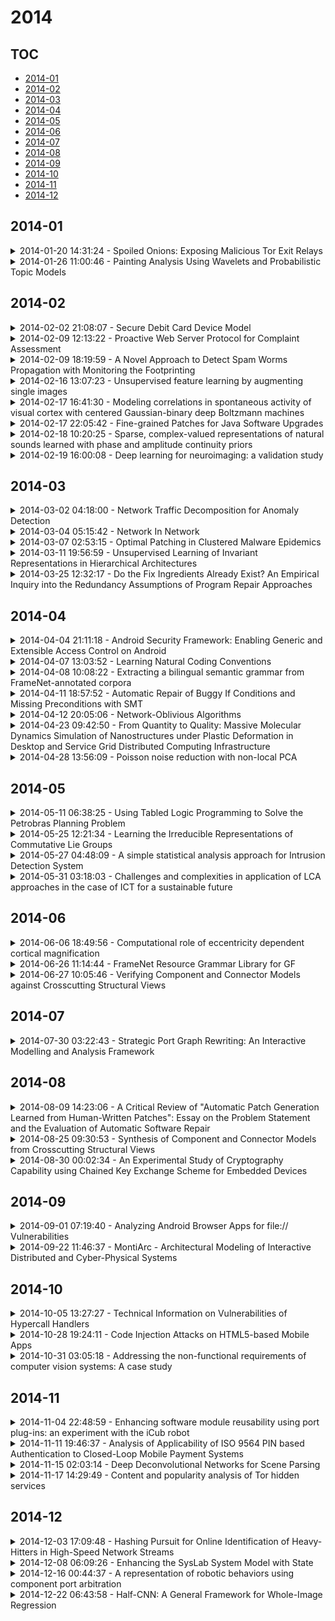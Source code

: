 # 2014

## TOC

- [2014-01](#2014-01)
- [2014-02](#2014-02)
- [2014-03](#2014-03)
- [2014-04](#2014-04)
- [2014-05](#2014-05)
- [2014-06](#2014-06)
- [2014-07](#2014-07)
- [2014-08](#2014-08)
- [2014-09](#2014-09)
- [2014-10](#2014-10)
- [2014-11](#2014-11)
- [2014-12](#2014-12)

## 2014-01

<details>

<summary>2014-01-20 14:31:24 - Spoiled Onions: Exposing Malicious Tor Exit Relays</summary>

- *Philipp Winter, Stefan Lindskog*

- `1401.4917v1` - [abs](http://arxiv.org/abs/1401.4917v1) - [pdf](http://arxiv.org/pdf/1401.4917v1)

> Several hundred Tor exit relays together push more than 1 GiB/s of network traffic. However, it is easy for exit relays to snoop and tamper with anonymised network traffic and as all relays are run by independent volunteers, not all of them are innocuous.   In this paper, we seek to expose malicious exit relays and document their actions. First, we monitored the Tor network after developing a fast and modular exit relay scanner. We implemented several scanning modules for detecting common attacks and used them to probe all exit relays over a period of four months. We discovered numerous malicious exit relays engaging in different attacks. To reduce the attack surface users are exposed to, we further discuss the design and implementation of a browser extension patch which fetches and compares suspicious X.509 certificates over independent Tor circuits.   Our work makes it possible to continuously monitor Tor exit relays. We are able to detect and thwart many man-in-the-middle attacks which makes the network safer for its users. All our code is available under a free license.

</details>

<details>

<summary>2014-01-26 11:00:46 - Painting Analysis Using Wavelets and Probabilistic Topic Models</summary>

- *Tong Wu, Gungor Polatkan, David Steel, William Brown, Ingrid Daubechies, Robert Calderbank*

- `1401.6638v1` - [abs](http://arxiv.org/abs/1401.6638v1) - [pdf](http://arxiv.org/pdf/1401.6638v1)

> In this paper, computer-based techniques for stylistic analysis of paintings are applied to the five panels of the 14th century Peruzzi Altarpiece by Giotto di Bondone. Features are extracted by combining a dual-tree complex wavelet transform with a hidden Markov tree (HMT) model. Hierarchical clustering is used to identify stylistic keywords in image patches, and keyword frequencies are calculated for sub-images that each contains many patches. A generative hierarchical Bayesian model learns stylistic patterns of keywords; these patterns are then used to characterize the styles of the sub-images; this in turn, permits to discriminate between paintings. Results suggest that such unsupervised probabilistic topic models can be useful to distill characteristic elements of style.

</details>


## 2014-02

<details>

<summary>2014-02-02 21:08:07 - Secure Debit Card Device Model</summary>

- *Ms. Rumaisah Munir*

- `1402.0247v1` - [abs](http://arxiv.org/abs/1402.0247v1) - [pdf](http://arxiv.org/pdf/1402.0247v1)

> The project envisages the implementation of an e-payment system utilizing FIPS-201 Smart Card. The system combines hardware and software modules. The hardware module takes data insertions (e.g. currency notes), processes the data and then creates connection with the smart card using serial/USB ports to perform further mathematical manipulations. The hardware interacts with servers at the back for authentication and identification of users and for data storage pertaining to a particular user. The software module manages database, handles identities, provide authentication and secure communication between the various system components. It will also provide a component to the end users. This component can be in the form of software for computer or executable binaries for PoS devices. The idea is to receive data in the embedded system from data reader and smart card. After manipulations, the updated data is imprinted on smart card memory and also updated in the back end servers maintaining database. The information to be sent to a server is sent through a PoS device which has multiple transfer mediums involving wired and un-wired mediums. The user device also acts as an updater; therefore, whenever the smart card is inserted by user, it is automatically updated by synchronizing with back-end database. The project required expertise in embedded systems, networks, java and C++ (Optional).

</details>

<details>

<summary>2014-02-09 12:13:22 - Proactive Web Server Protocol for Complaint Assessment</summary>

- *G. Vijay Kumar, Ravikumar S. Raykundaliya, Dr. P. Naga Prasad*

- `1402.1943v1` - [abs](http://arxiv.org/abs/1402.1943v1) - [pdf](http://arxiv.org/pdf/1402.1943v1)

> Vulnerability Discovery with attack Injection security threats are increasing for the server software, when software is developed, the software tested for the functionality. Due to unawareness of software vulnerabilities most of the software before pre-Release the software should be thoroughly tested for not only functionality reliability, but should be tested for the security flows (or) vulnerabilities. The approaches such as fuzzers, Fault injection, vulnerabilities scanners, static vulnerabilities analyzers, Run time prevention mechanisms and software Rejuvenation are identifying the un-patched software which is open for security threats address to solve the problem "security testing". These techniques are useful for generating attacks but cannot be extendable for the new land of attacks. The system called proactive vulnerability attack injection tool is suitable for adding new attacks injection vectors, methods to define new protocol states (or) Specification using the interface of tool includes Network server protocol specification using GUI, Attacks generator, Attack injector, monitoring module at the victim injector, monitoring module at the victim machine and the attacks injection report generation. This tool can address most of the vulnerabilities (or) security flows.

</details>

<details>

<summary>2014-02-09 18:19:59 - A Novel Approach to Detect Spam Worms Propagation with Monitoring the Footprinting</summary>

- *Rajesh R Chauhan, G S Praveen Kumar*

- `1402.1974v1` - [abs](http://arxiv.org/abs/1402.1974v1) - [pdf](http://arxiv.org/pdf/1402.1974v1)

> One of the key security threats on the Internet are the compromised machines that can be used to launch various security attacks such as spamming and spreading malware, accessing useful information and DDoS. Attackers for spamming activity are volunteer by large number of compromised machines. Our main focus is on detection of the compromised machines in a network that may be or are involved in the spamming activities; these machines are commonly known as spam zombies. Activities such as port scan, DB scan and so on are treated as malicious activity within the network. So to overcome that we develop one of the most effective spam zombie detection system within the network based on the behavior of other systems as if performing the above activities are treated as zombies machines. If any system within the network try's to gather some information about any other system then this is treated as a malicious activity and should be not allowed to do so. SYN packets are used in order to initiate communication within the network so as to establish connection. If any system try's to flood the network with these packets we can make an assumption that the system is trying to gather the information about other system. This is what called footprinting. So we will try to detect any system involved in footprinting and report to the administrator.

</details>

<details>

<summary>2014-02-16 13:07:23 - Unsupervised feature learning by augmenting single images</summary>

- *Alexey Dosovitskiy, Jost Tobias Springenberg, Thomas Brox*

- `1312.5242v3` - [abs](http://arxiv.org/abs/1312.5242v3) - [pdf](http://arxiv.org/pdf/1312.5242v3)

> When deep learning is applied to visual object recognition, data augmentation is often used to generate additional training data without extra labeling cost. It helps to reduce overfitting and increase the performance of the algorithm. In this paper we investigate if it is possible to use data augmentation as the main component of an unsupervised feature learning architecture. To that end we sample a set of random image patches and declare each of them to be a separate single-image surrogate class. We then extend these trivial one-element classes by applying a variety of transformations to the initial 'seed' patches. Finally we train a convolutional neural network to discriminate between these surrogate classes. The feature representation learned by the network can then be used in various vision tasks. We find that this simple feature learning algorithm is surprisingly successful, achieving competitive classification results on several popular vision datasets (STL-10, CIFAR-10, Caltech-101).

</details>

<details>

<summary>2014-02-17 16:41:30 - Modeling correlations in spontaneous activity of visual cortex with centered Gaussian-binary deep Boltzmann machines</summary>

- *Nan Wang, Dirk Jancke, Laurenz Wiskott*

- `1312.6108v3` - [abs](http://arxiv.org/abs/1312.6108v3) - [pdf](http://arxiv.org/pdf/1312.6108v3)

> Spontaneous cortical activity -- the ongoing cortical activities in absence of intentional sensory input -- is considered to play a vital role in many aspects of both normal brain functions and mental dysfunctions. We present a centered Gaussian-binary Deep Boltzmann Machine (GDBM) for modeling the activity in early cortical visual areas and relate the random sampling in GDBMs to the spontaneous cortical activity. After training the proposed model on natural image patches, we show that the samples collected from the model's probability distribution encompass similar activity patterns as found in the spontaneous activity. Specifically, filters having the same orientation preference tend to be active together during random sampling. Our work demonstrates the centered GDBM is a meaningful model approach for basic receptive field properties and the emergence of spontaneous activity patterns in early cortical visual areas. Besides, we show empirically that centered GDBMs do not suffer from the difficulties during training as GDBMs do and can be properly trained without the layer-wise pretraining.

</details>

<details>

<summary>2014-02-17 22:05:42 - Fine-grained Patches for Java Software Upgrades</summary>

- *Eduardo R. B. Marques*

- `1402.4164v1` - [abs](http://arxiv.org/abs/1402.4164v1) - [pdf](http://arxiv.org/pdf/1402.4164v1)

> We present a novel methodology for deriving fine-grained patches of Java software. We consider an abstract-syntax tree (AST) representation of Java classes compiled to the Java Virtual Machine (JVM) format, and a difference analysis over the AST representation to derive patches. The AST representation defines an appropriate abstraction level for analyzing differences, yielding compact patches that correlate modularly to actual source code changes. The approach contrasts to other common, coarse-grained approaches, like plain binary differences, which may easily lead to disproportionately large patches. We present the main traits of the methodology, a prototype tool called aspa that implements it, and a case-study analysis on the use of aspa to derive patches for the Java 2 SE API. The case-study results illustrate that aspa patches have a significantly smaller size than patches derived by binary differencing tools.

</details>

<details>

<summary>2014-02-18 10:20:25 - Sparse, complex-valued representations of natural sounds learned with phase and amplitude continuity priors</summary>

- *Wiktor Mlynarski*

- `1312.4695v3` - [abs](http://arxiv.org/abs/1312.4695v3) - [pdf](http://arxiv.org/pdf/1312.4695v3)

> Complex-valued sparse coding is a data representation which employs a dictionary of two-dimensional subspaces, while imposing a sparse, factorial prior on complex amplitudes. When trained on a dataset of natural image patches, it learns phase invariant features which closely resemble receptive fields of complex cells in the visual cortex. Features trained on natural sounds however, rarely reveal phase invariance and capture other aspects of the data. This observation is a starting point of the present work. As its first contribution, it provides an analysis of natural sound statistics by means of learning sparse, complex representations of short speech intervals. Secondly, it proposes priors over the basis function set, which bias them towards phase-invariant solutions. In this way, a dictionary of complex basis functions can be learned from the data statistics, while preserving the phase invariance property. Finally, representations trained on speech sounds with and without priors are compared. Prior-based basis functions reveal performance comparable to unconstrained sparse coding, while explicitely representing phase as a temporal shift. Such representations can find applications in many perceptual and machine learning tasks.

</details>

<details>

<summary>2014-02-19 16:00:08 - Deep learning for neuroimaging: a validation study</summary>

- *Sergey M. Plis, Devon R. Hjelm, Ruslan Salakhutdinov, Vince D. Calhoun*

- `1312.5847v3` - [abs](http://arxiv.org/abs/1312.5847v3) - [pdf](http://arxiv.org/pdf/1312.5847v3)

> Deep learning methods have recently made notable advances in the tasks of classification and representation learning. These tasks are important for brain imaging and neuroscience discovery, making the methods attractive for porting to a neuroimager's toolbox. Success of these methods is, in part, explained by the flexibility of deep learning models. However, this flexibility makes the process of porting to new areas a difficult parameter optimization problem. In this work we demonstrate our results (and feasible parameter ranges) in application of deep learning methods to structural and functional brain imaging data. We also describe a novel constraint-based approach to visualizing high dimensional data. We use it to analyze the effect of parameter choices on data transformations. Our results show that deep learning methods are able to learn physiologically important representations and detect latent relations in neuroimaging data.

</details>


## 2014-03

<details>

<summary>2014-03-02 04:18:00 - Network Traffic Decomposition for Anomaly Detection</summary>

- *Tahereh Babaie, Sanjay Chawla, Sebastien Ardon*

- `1403.0157v1` - [abs](http://arxiv.org/abs/1403.0157v1) - [pdf](http://arxiv.org/pdf/1403.0157v1)

> In this paper we focus on the detection of network anomalies like Denial of Service (DoS) attacks and port scans in a unified manner. While there has been an extensive amount of research in network anomaly detection, current state of the art methods are only able to detect one class of anomalies at the cost of others. The key tool we will use is based on the spectral decomposition of a trajectory/hankel matrix which is able to detect deviations from both between and within correlation present in the observed network traffic data. Detailed experiments on synthetic and real network traces shows a significant improvement in detection capability over competing approaches. In the process we also address the issue of robustness of anomaly detection systems in a principled fashion.

</details>

<details>

<summary>2014-03-04 05:15:42 - Network In Network</summary>

- *Min Lin, Qiang Chen, Shuicheng Yan*

- `1312.4400v3` - [abs](http://arxiv.org/abs/1312.4400v3) - [pdf](http://arxiv.org/pdf/1312.4400v3)

> We propose a novel deep network structure called "Network In Network" (NIN) to enhance model discriminability for local patches within the receptive field. The conventional convolutional layer uses linear filters followed by a nonlinear activation function to scan the input. Instead, we build micro neural networks with more complex structures to abstract the data within the receptive field. We instantiate the micro neural network with a multilayer perceptron, which is a potent function approximator. The feature maps are obtained by sliding the micro networks over the input in a similar manner as CNN; they are then fed into the next layer. Deep NIN can be implemented by stacking mutiple of the above described structure. With enhanced local modeling via the micro network, we are able to utilize global average pooling over feature maps in the classification layer, which is easier to interpret and less prone to overfitting than traditional fully connected layers. We demonstrated the state-of-the-art classification performances with NIN on CIFAR-10 and CIFAR-100, and reasonable performances on SVHN and MNIST datasets.

</details>

<details>

<summary>2014-03-07 02:53:15 - Optimal Patching in Clustered Malware Epidemics</summary>

- *Soheil Eshghi, MHR. Khouzani, Saswati Sarkar, Santosh S. Venkatesh*

- `1403.1639v1` - [abs](http://arxiv.org/abs/1403.1639v1) - [pdf](http://arxiv.org/pdf/1403.1639v1)

> Studies on the propagation of malware in mobile networks have revealed that the spread of malware can be highly inhomogeneous. Platform diversity, contact list utilization by the malware, clustering in the network structure, etc. can also lead to differing spreading rates. In this paper, a general formal framework is proposed for leveraging such heterogeneity to derive optimal patching policies that attain the minimum aggregate cost due to the spread of malware and the surcharge of patching. Using Pontryagin's Maximum Principle for a stratified epidemic model, it is analytically proven that in the mean-field deterministic regime, optimal patch disseminations are simple single-threshold policies. Through numerical simulations, the behavior of optimal patching policies is investigated in sample topologies and their advantages are demonstrated.

</details>

<details>

<summary>2014-03-11 19:56:59 - Unsupervised Learning of Invariant Representations in Hierarchical Architectures</summary>

- *Fabio Anselmi, Joel Z. Leibo, Lorenzo Rosasco, Jim Mutch, Andrea Tacchetti, Tomaso Poggio*

- `1311.4158v5` - [abs](http://arxiv.org/abs/1311.4158v5) - [pdf](http://arxiv.org/pdf/1311.4158v5)

> The present phase of Machine Learning is characterized by supervised learning algorithms relying on large sets of labeled examples ($n \to \infty$). The next phase is likely to focus on algorithms capable of learning from very few labeled examples ($n \to 1$), like humans seem able to do. We propose an approach to this problem and describe the underlying theory, based on the unsupervised, automatic learning of a ``good'' representation for supervised learning, characterized by small sample complexity ($n$). We consider the case of visual object recognition though the theory applies to other domains. The starting point is the conjecture, proved in specific cases, that image representations which are invariant to translations, scaling and other transformations can considerably reduce the sample complexity of learning. We prove that an invariant and unique (discriminative) signature can be computed for each image patch, $I$, in terms of empirical distributions of the dot-products between $I$ and a set of templates stored during unsupervised learning. A module performing filtering and pooling, like the simple and complex cells described by Hubel and Wiesel, can compute such estimates. Hierarchical architectures consisting of this basic Hubel-Wiesel moduli inherit its properties of invariance, stability, and discriminability while capturing the compositional organization of the visual world in terms of wholes and parts. The theory extends existing deep learning convolutional architectures for image and speech recognition. It also suggests that the main computational goal of the ventral stream of visual cortex is to provide a hierarchical representation of new objects/images which is invariant to transformations, stable, and discriminative for recognition---and that this representation may be continuously learned in an unsupervised way during development and visual experience.

</details>

<details>

<summary>2014-03-25 12:32:17 - Do the Fix Ingredients Already Exist? An Empirical Inquiry into the Redundancy Assumptions of Program Repair Approaches</summary>

- *Matias Martinez, Westley Weimer, Martin Monperrus*

- `1403.6322v1` - [abs](http://arxiv.org/abs/1403.6322v1) - [pdf](http://arxiv.org/pdf/1403.6322v1)

> Much initial research on automatic program repair has focused on experimental results to probe their potential to find patches and reduce development effort. Relatively less effort has been put into understanding the hows and whys of such approaches. For example, a critical assumption of the GenProg technique is that certain bugs can be fixed by copying and re-arranging existing code. In other words, GenProg assumes that the fix ingredients already exist elsewhere in the code. In this paper, we formalize these assumptions around the concept of ''temporal redundancy''. A temporally redundant commit is only composed of what has already existed in previous commits. Our experiments show that a large proportion of commits that add existing code are temporally redundant. This validates the fundamental redundancy assumption of GenProg.

</details>


## 2014-04

<details>

<summary>2014-04-04 21:11:18 - Android Security Framework: Enabling Generic and Extensible Access Control on Android</summary>

- *Michael Backes, Sven Bugiel, Sebastian Gerling, Philipp von Styp-Rekowsky*

- `1404.1395v1` - [abs](http://arxiv.org/abs/1404.1395v1) - [pdf](http://arxiv.org/pdf/1404.1395v1)

> We introduce the Android Security Framework (ASF), a generic, extensible security framework for Android that enables the development and integration of a wide spectrum of security models in form of code-based security modules. The design of ASF reflects lessons learned from the literature on established security frameworks (such as Linux Security Modules or the BSD MAC Framework) and intertwines them with the particular requirements and challenges from the design of Android's software stack. ASF provides a novel security API that supports authors of Android security extensions in developing their modules. This overcomes the current unsatisfactory situation to provide security solutions as separate patches to the Android software stack or to embed them into Android's mainline codebase. As a result, ASF provides different practical benefits such as a higher degree of acceptance, adaptation, and maintenance of security solutions than previously possible on Android. We present a prototypical implementation of ASF and demonstrate its effectiveness and efficiency by modularizing different security models from related work, such as context-aware access control, inlined reference monitoring, and type enforcement.

</details>

<details>

<summary>2014-04-07 13:03:52 - Learning Natural Coding Conventions</summary>

- *Miltiadis Allamanis, Earl T. Barr, Christian Bird, Charles Sutton*

- `1402.4182v3` - [abs](http://arxiv.org/abs/1402.4182v3) - [pdf](http://arxiv.org/pdf/1402.4182v3)

> Every programmer has a characteristic style, ranging from preferences about identifier naming to preferences about object relationships and design patterns. Coding conventions define a consistent syntactic style, fostering readability and hence maintainability. When collaborating, programmers strive to obey a project's coding conventions. However, one third of reviews of changes contain feedback about coding conventions, indicating that programmers do not always follow them and that project members care deeply about adherence. Unfortunately, programmers are often unaware of coding conventions because inferring them requires a global view, one that aggregates the many local decisions programmers make and identifies emergent consensus on style. We present NATURALIZE, a framework that learns the style of a codebase, and suggests revisions to improve stylistic consistency. NATURALIZE builds on recent work in applying statistical natural language processing to source code. We apply NATURALIZE to suggest natural identifier names and formatting conventions. We present four tools focused on ensuring natural code during development and release management, including code review. NATURALIZE achieves 94% accuracy in its top suggestions for identifier names and can even transfer knowledge about conventions across projects, leveraging a corpus of 10,968 open source projects. We used NATURALIZE to generate 18 patches for 5 open source projects: 14 were accepted.

</details>

<details>

<summary>2014-04-08 10:08:22 - Extracting a bilingual semantic grammar from FrameNet-annotated corpora</summary>

- *Dana Dannélls, Normunds Grūzītis*

- `1404.2071v1` - [abs](http://arxiv.org/abs/1404.2071v1) - [pdf](http://arxiv.org/pdf/1404.2071v1)

> We present the creation of an English-Swedish FrameNet-based grammar in Grammatical Framework. The aim of this research is to make existing framenets computationally accessible for multilingual natural language applications via a common semantic grammar API, and to facilitate the porting of such grammar to other languages. In this paper, we describe the abstract syntax of the semantic grammar while focusing on its automatic extraction possibilities. We have extracted a shared abstract syntax from ~58,500 annotated sentences in Berkeley FrameNet (BFN) and ~3,500 annotated sentences in Swedish FrameNet (SweFN). The abstract syntax defines 769 frame-specific valence patterns that cover 77.8% examples in BFN and 74.9% in SweFN belonging to the shared set of 471 frames. As a side result, we provide a unified method for comparing semantic and syntactic valence patterns across framenets.

</details>

<details>

<summary>2014-04-11 18:57:52 - Automatic Repair of Buggy If Conditions and Missing Preconditions with SMT</summary>

- *Favio Demarco, Jifeng Xuan, Daniel Le Berre, Martin Monperrus*

- `1404.3186v1` - [abs](http://arxiv.org/abs/1404.3186v1) - [pdf](http://arxiv.org/pdf/1404.3186v1)

> We present Nopol, an approach for automatically repairing buggy if conditions and missing preconditions. As input, it takes a program and a test suite which contains passing test cases modeling the expected behavior of the program and at least one failing test case embodying the bug to be repaired. It consists of collecting data from multiple instrumented test suite executions, transforming this data into a Satisfiability Modulo Theory (SMT) problem, and translating the SMT result -- if there exists one -- into a source code patch. Nopol repairs object oriented code and allows the patches to contain nullness checks as well as specific method calls.

</details>

<details>

<summary>2014-04-12 20:05:06 - Network-Oblivious Algorithms</summary>

- *Gianfranco Bilardi, Andrea Pietracaprina, Geppino Pucci, Michele Scquizzato, Francesco Silvestri*

- `1404.3318v1` - [abs](http://arxiv.org/abs/1404.3318v1) - [pdf](http://arxiv.org/pdf/1404.3318v1)

> A framework is proposed for the design and analysis of \emph{network-oblivious algorithms}, namely, algorithms that can run unchanged, yet efficiently, on a variety of machines characterized by different degrees of parallelism and communication capabilities. The framework prescribes that a network-oblivious algorithm be specified on a parallel model of computation where the only parameter is the problem's input size, and then evaluated on a model with two parameters, capturing parallelism granularity and communication latency. It is shown that, for a wide class of network-oblivious algorithms, optimality in the latter model implies optimality in the Decomposable BSP model, which is known to effectively describe a wide and significant class of parallel platforms. The proposed framework can be regarded as an attempt to port the notion of obliviousness, well established in the context of cache hierarchies, to the realm of parallel computation. Its effectiveness is illustrated by providing optimal network-oblivious algorithms for a number of key problems. Some limitations of the oblivious approach are also discussed.

</details>

<details>

<summary>2014-04-23 09:42:50 - From Quantity to Quality: Massive Molecular Dynamics Simulation of Nanostructures under Plastic Deformation in Desktop and Service Grid Distributed Computing Infrastructure</summary>

- *Olexander Gatsenko, Lev Bekenev, Evgen Pavlov, Yuri G. Gordienko*

- `1404.5764v1` - [abs](http://arxiv.org/abs/1404.5764v1) - [pdf](http://arxiv.org/pdf/1404.5764v1)

> The distributed computing infrastructure (DCI) on the basis of BOINC and EDGeS-bridge technologies for high-performance distributed computing is used for porting the sequential molecular dynamics (MD) application to its parallel version for DCI with Desktop Grids (DGs) and Service Grids (SGs). The actual metrics of the working DG-SG DCI were measured, and the normal distribution of host performances, and signs of log-normal distributions of other characteristics (CPUs, RAM, and HDD per host) were found. The practical feasibility and high efficiency of the MD simulations on the basis of DG-SG DCI were demonstrated during the experiment with the massive MD simulations for the large quantity of aluminum nanocrystals ($\sim10^2$-$10^3$). Statistical analysis (Kolmogorov-Smirnov test, moment analysis, and bootstrapping analysis) of the defect density distribution over the ensemble of nanocrystals had shown that change of plastic deformation mode is followed by the qualitative change of defect density distribution type over ensemble of nanocrystals. Some limitations (fluctuating performance, unpredictable availability of resources, etc.) of the typical DG-SG DCI were outlined, and some advantages (high efficiency, high speedup, and low cost) were demonstrated. Deploying on DG DCI allows to get new scientific $\it{quality}$ from the simulated $\it{quantity}$ of numerous configurations by harnessing sufficient computational power to undertake MD simulations in a wider range of physical parameters (configurations) in a much shorter timeframe.

</details>

<details>

<summary>2014-04-28 13:56:09 - Poisson noise reduction with non-local PCA</summary>

- *Joseph Salmon, Zachary Harmany, Charles-Alban Deledalle, Rebecca Willett*

- `1206.0338v4` - [abs](http://arxiv.org/abs/1206.0338v4) - [pdf](http://arxiv.org/pdf/1206.0338v4)

> Photon-limited imaging arises when the number of photons collected by a sensor array is small relative to the number of detector elements. Photon limitations are an important concern for many applications such as spectral imaging, night vision, nuclear medicine, and astronomy. Typically a Poisson distribution is used to model these observations, and the inherent heteroscedasticity of the data combined with standard noise removal methods yields significant artifacts. This paper introduces a novel denoising algorithm for photon-limited images which combines elements of dictionary learning and sparse patch-based representations of images. The method employs both an adaptation of Principal Component Analysis (PCA) for Poisson noise and recently developed sparsity-regularized convex optimization algorithms for photon-limited images. A comprehensive empirical evaluation of the proposed method helps characterize the performance of this approach relative to other state-of-the-art denoising methods. The results reveal that, despite its conceptual simplicity, Poisson PCA-based denoising appears to be highly competitive in very low light regimes.

</details>


## 2014-05

<details>

<summary>2014-05-11 06:38:25 - Using Tabled Logic Programming to Solve the Petrobras Planning Problem</summary>

- *Roman Barták, Neng-Fa Zhou*

- `1405.2501v1` - [abs](http://arxiv.org/abs/1405.2501v1) - [pdf](http://arxiv.org/pdf/1405.2501v1)

> Tabling has been used for some time to improve efficiency of Prolog programs by memorizing answered queries. The same idea can be naturally used to memorize visited states during search for planning. In this paper we present a planner developed in the Picat language to solve the Petrobras planning problem. Picat is a novel Prolog-like language that provides pattern matching, deterministic and non-deterministic rules, and tabling as its core modelling and solving features. We demonstrate these capabilities using the Petrobras problem, where the goal is to plan transport of cargo items from ports to platforms using vessels with limited capacity. Monte Carlo Tree Search has been so far the best technique to tackle this problem and we will show that by using tabling we can achieve much better runtime efficiency and better plan quality.

</details>

<details>

<summary>2014-05-25 12:21:34 - Learning the Irreducible Representations of Commutative Lie Groups</summary>

- *Taco Cohen, Max Welling*

- `1402.4437v2` - [abs](http://arxiv.org/abs/1402.4437v2) - [pdf](http://arxiv.org/pdf/1402.4437v2)

> We present a new probabilistic model of compact commutative Lie groups that produces invariant-equivariant and disentangled representations of data. To define the notion of disentangling, we borrow a fundamental principle from physics that is used to derive the elementary particles of a system from its symmetries. Our model employs a newfound Bayesian conjugacy relation that enables fully tractable probabilistic inference over compact commutative Lie groups -- a class that includes the groups that describe the rotation and cyclic translation of images. We train the model on pairs of transformed image patches, and show that the learned invariant representation is highly effective for classification.

</details>

<details>

<summary>2014-05-27 04:48:09 - A simple statistical analysis approach for Intrusion Detection System</summary>

- *A. A. Waskita, H. Suhartanto, P. D. Persadha, L. T. Handoko*

- `1405.7268v1` - [abs](http://arxiv.org/abs/1405.7268v1) - [pdf](http://arxiv.org/pdf/1405.7268v1)

> A novel approach to analyze statistically the network traffic raw data is proposed. The huge amount of raw data of actual network traffic from the Intrusion Detection System is analyzed to determine if a traffic is a normal or harmful one. Using the active ports in each host in a network as sensors, the system continuously monitors the incoming packets, and generates its average behaviors at different time scales including its variances. The average region of behaviors at certain time scale is then being used as the baseline of normal traffic. Deploying the exhaustive search based decission system, the system detects the incoming threats to the whole network under supervision.

</details>

<details>

<summary>2014-05-31 03:18:03 - Challenges and complexities in application of LCA approaches in the case of ICT for a sustainable future</summary>

- *Reza Farrahi Moghaddam, Fereydoun Farrahi Moghaddam, Thomas Dandres, Yves Lemieux, Réjean Samson, Mohamed Cheriet*

- `1403.2798v3` - [abs](http://arxiv.org/abs/1403.2798v3) - [pdf](http://arxiv.org/pdf/1403.2798v3)

> In this work, three of many ICT-specific challenges of LCA are discussed. First, the inconsistency versus uncertainty is reviewed with regard to the meta-technological nature of ICT. As an example, the semiconductor technologies are used to highlight the complexities especially with respect to energy and water consumption. The need for specific representations and metric to separately assess products and technologies is discussed. It is highlighted that applying product-oriented approaches would result in abandoning or disfavoring of new technologies that could otherwise help toward a better world. Second, several believed-untouchable hot spots are highlighted to emphasize on their importance and footprint. The list includes, but not limited to, i) User Computer-Interfaces (UCIs), especially screens and displays, ii) Network-Computer Interlaces (NCIs), such as electronic and optical ports, and iii) electricity power interfaces. In addition, considering cross-regional social and economic impacts, and also taking into account the marketing nature of the need for many ICT's product and services in both forms of hardware and software, the complexity of End of Life (EoL) stage of ICT products, technologies, and services is explored. Finally, the impact of smart management and intelligence, and in general software, in ICT solutions and products is highlighted. In particular, it is observed that, even using the same technology, the significance of software could be highly variable depending on the level of intelligence and awareness deployed. With examples from an interconnected network of data centers managed using Dynamic Voltage and Frequency Scaling (DVFS) technology and smart cooling systems, it is shown that the unadjusted assessments could be highly uncertain, and even inconsistent, in calculating the management component's significance on the ICT impacts.

</details>


## 2014-06

<details>

<summary>2014-06-06 18:49:56 - Computational role of eccentricity dependent cortical magnification</summary>

- *Tomaso Poggio, Jim Mutch, Leyla Isik*

- `1406.1770v1` - [abs](http://arxiv.org/abs/1406.1770v1) - [pdf](http://arxiv.org/pdf/1406.1770v1)

> We develop a sampling extension of M-theory focused on invariance to scale and translation. Quite surprisingly, the theory predicts an architecture of early vision with increasing receptive field sizes and a high resolution fovea -- in agreement with data about the cortical magnification factor, V1 and the retina. From the slope of the inverse of the magnification factor, M-theory predicts a cortical "fovea" in V1 in the order of $40$ by $40$ basic units at each receptive field size -- corresponding to a foveola of size around $26$ minutes of arc at the highest resolution, $\approx 6$ degrees at the lowest resolution. It also predicts uniform scale invariance over a fixed range of scales independently of eccentricity, while translation invariance should depend linearly on spatial frequency. Bouma's law of crowding follows in the theory as an effect of cortical area-by-cortical area pooling; the Bouma constant is the value expected if the signature responsible for recognition in the crowding experiments originates in V2. From a broader perspective, the emerging picture suggests that visual recognition under natural conditions takes place by composing information from a set of fixations, with each fixation providing recognition from a space-scale image fragment -- that is an image patch represented at a set of increasing sizes and decreasing resolutions.

</details>

<details>

<summary>2014-06-26 11:14:44 - FrameNet Resource Grammar Library for GF</summary>

- *Normunds Gruzitis, Peteris Paikens, Guntis Barzdins*

- `1406.6844v1` - [abs](http://arxiv.org/abs/1406.6844v1) - [pdf](http://arxiv.org/pdf/1406.6844v1)

> In this paper we present an ongoing research investigating the possibility and potential of integrating frame semantics, particularly FrameNet, in the Grammatical Framework (GF) application grammar development. An important component of GF is its Resource Grammar Library (RGL) that encapsulates the low-level linguistic knowledge about morphology and syntax of currently more than 20 languages facilitating rapid development of multilingual applications. In the ideal case, porting a GF application grammar to a new language would only require introducing the domain lexicon - translation equivalents that are interlinked via common abstract terms. While it is possible for a highly restricted CNL, developing and porting a less restricted CNL requires above average linguistic knowledge about the particular language, and above average GF experience. Specifying a lexicon is mostly straightforward in the case of nouns (incl. multi-word units), however, verbs are the most complex category (in terms of both inflectional paradigms and argument structure), and adding them to a GF application grammar is not a straightforward task. In this paper we are focusing on verbs, investigating the possibility of creating a multilingual FrameNet-based GF library. We propose an extension to the current RGL, allowing GF application developers to define clauses on the semantic level, thus leaving the language-specific syntactic mapping to this extension. We demonstrate our approach by reengineering the MOLTO Phrasebook application grammar.

</details>

<details>

<summary>2014-06-27 10:05:46 - Verifying Component and Connector Models against Crosscutting Structural Views</summary>

- *Shahar Maoz, Jan Oliver Ringert, Bernhard Rumpe*

- `1406.7136v1` - [abs](http://arxiv.org/abs/1406.7136v1) - [pdf](http://arxiv.org/pdf/1406.7136v1)

> The structure of component and connector (C&C) models, which are used in many application domains of software engineering, consists of components at different containment levels, their typed input and output ports, and the connectors between them. C&C views, presented in [24], can be used to specify structural properties of C&C models in an expressive and intuitive way. In this work we address the verification of a C&C model against a C&C view and present efficient (polynomial) algorithms to decide satisfaction. A unique feature of our work, not present in existing approaches to checking structural properties of C&C models, is the generation of witnesses for satisfaction/non-satisfaction and of short naturallanguage texts, which serve to explain and formally justify the verification results and point the engineer to its causes. A prototype tool and an evaluation over four example systems with multiple views, performance and scalability experiments, as well as a user study of the usefulness of the witnesses for engineers, demonstrate the contribution of our work to the state-of-the-art in component and connector modeling and analysis.

</details>


## 2014-07

<details>

<summary>2014-07-30 03:22:43 - Strategic Port Graph Rewriting: An Interactive Modelling and Analysis Framework</summary>

- *Maribel Fernández, Hélène Kirchner, Bruno Pinaud*

- `1407.7929v1` - [abs](http://arxiv.org/abs/1407.7929v1) - [pdf](http://arxiv.org/pdf/1407.7929v1)

> We present strategic portgraph rewriting as a basis for the implementation of visual modelling and analysis tools. The goal is to facilitate the specification, analysis and simulation of complex systems, using port graphs. A system is represented by an initial graph and a collection of graph rewriting rules, together with a user-defined strategy to control the application of rules. The strategy language includes constructs to deal with graph traversal and management of rewriting positions in the graph. We give a small-step operational semantics for the language, and describe its implementation in the graph transformation and visualisation tool PORGY.

</details>


## 2014-08

<details>

<summary>2014-08-09 14:23:06 - A Critical Review of "Automatic Patch Generation Learned from Human-Written Patches": Essay on the Problem Statement and the Evaluation of Automatic Software Repair</summary>

- *Martin Monperrus*

- `1408.2103v1` - [abs](http://arxiv.org/abs/1408.2103v1) - [pdf](http://arxiv.org/pdf/1408.2103v1)

> At ICSE'2013, there was the first session ever dedicated to automatic program repair. In this session, Kim et al. presented PAR, a novel template-based approach for fixing Java bugs. We strongly disagree with key points of this paper. Our critical review has two goals. First, we aim at explaining why we disagree with Kim and colleagues and why the reasons behind this disagreement are important for research on automatic software repair in general. Second, we aim at contributing to the field with a clarification of the essential ideas behind automatic software repair. In particular we discuss the main evaluation criteria of automatic software repair: understandability, correctness and completeness. We show that depending on how one sets up the repair scenario, the evaluation goals may be contradictory. Eventually, we discuss the nature of fix acceptability and its relation to the notion of software correctness.

</details>

<details>

<summary>2014-08-25 09:30:53 - Synthesis of Component and Connector Models from Crosscutting Structural Views</summary>

- *Shahar Maoz, Jan Oliver Ringert, Bernhard Rumpe*

- `1408.5696v1` - [abs](http://arxiv.org/abs/1408.5696v1) - [pdf](http://arxiv.org/pdf/1408.5696v1)

> We present component and connector (C&C) views, which specify structural properties of component and connector models in an expressive and intuitive way. C&C views provide means to abstract away direct hierarchy, direct connectivity, port names and types, and thus can crosscut the traditional boundaries of the implementation-oriented hierarchical decomposition of systems and sub-systems, and reflect the partial knowledge available to different stakeholders involved in a system's design. As a primary application for C&C views we investigate the synthesis problem: given a C&C views specification, consisting of mandatory, alternative, and negative views, construct a concrete satisfying C&C model, if one exists. We show that the problem is NP-hard and solve it, in a bounded scope, using a reduction to SAT, via Alloy. We further extend the basic problem with support for library components, specification patterns, and architectural styles. The result of synthesis can be used for further exploration, simulation, and refinement of the C&C model or, as the complete, final model itself, for direct code generation. A prototype tool and an evaluation over four example systems with multiple specifications show promising results and suggest interesting future research directions towards a comprehensive development environment for the structure of component and connector designs.

</details>

<details>

<summary>2014-08-30 00:02:34 - An Experimental Study of Cryptography Capability using Chained Key Exchange Scheme for Embedded Devices</summary>

- *Mohd Anuar Mat Isa, Habibah Hashim, Jamalul-lail Ab Manan, Syed Farid Syed Adnan, Ramlan Mahmod*

- `1409.0065v1` - [abs](http://arxiv.org/abs/1409.0065v1) - [pdf](http://arxiv.org/pdf/1409.0065v1)

> After 38 years of birthday Diffie-Hellman Key Exchange (DHKE), there are many proposed improvements in the DHKE protocol to encounter modern security issues. This protocol seems quite simple to be implemented, but it can be vulnerable to many types of attacks. In this work, we propose the Chained Key Exchange scheme as a case study to explore cryptographic computation capability of embedded microcontroller. We choose ARM RaspberryPi board as hardware platform for experimental setup. To enable RasberberryPi system on chip (SoC) to perform cryptographic computation, we modified the GNU GMP Bignum library to support a simple primitive cryptographic computation in the UBOOT firmware. The main purpose of our study is to determine whether there is any gap between cryptographic protocol-scheme (in term of theoretical) and its engineering implementation. Our scheme will be integrated with Trivial File Transfer Protocol (TFTP) application in the UBOOT firmware. Our proposed scheme in the TFTP protocol will secure the sharing of secrets and symmetric keys (e.g., AES256). After that, the symmetric encryption algorithm can be used to encrypt data in the cases of remote system updates, patching and upgrades (e.g., firmware, kernel or application).

</details>


## 2014-09

<details>

<summary>2014-09-01 07:19:40 - Analyzing Android Browser Apps for file:// Vulnerabilities</summary>

- *Daoyuan Wu, Rocky K. C. Chang*

- `1404.4553v3` - [abs](http://arxiv.org/abs/1404.4553v3) - [pdf](http://arxiv.org/pdf/1404.4553v3)

> Securing browsers in mobile devices is very challenging, because these browser apps usually provide browsing services to other apps in the same device. A malicious app installed in a device can potentially obtain sensitive information through a browser app. In this paper, we identify four types of attacks in Android, collectively known as FileCross, that exploits the vulnerable file:// to obtain users' private files, such as cookies, bookmarks, and browsing histories. We design an automated system to dynamically test 115 browser apps collected from Google Play and find that 64 of them are vulnerable to the attacks. Among them are the popular Firefox, Baidu and Maxthon browsers, and the more application-specific ones, including UC Browser HD for tablet users, Wikipedia Browser, and Kids Safe Browser. A detailed analysis of these browsers further shows that 26 browsers (23%) expose their browsing interfaces unintentionally. In response to our reports, the developers concerned promptly patched their browsers by forbidding file:// access to private file zones, disabling JavaScript execution in file:// URLs, or even blocking external file:// URLs. We employ the same system to validate the ten patches received from the developers and find one still failing to block the vulnerability.

</details>

<details>

<summary>2014-09-22 11:46:37 - MontiArc - Architectural Modeling of Interactive Distributed and Cyber-Physical Systems</summary>

- *Arne Haber, Jan Oliver Ringert, Bernhard Rumpe*

- `1409.6578v1` - [abs](http://arxiv.org/abs/1409.6578v1) - [pdf](http://arxiv.org/pdf/1409.6578v1)

> This report presents MontiArc, a modeling language for the description of Component & Connector architectures. A component is a unit executing computations and/or storing data. Information flow between components is modeled via unidirectional connectors connecting typed, directed ports of the interfaces of components. Language features of the ADL MontiArc include hierarchical decomposition of components, subtyping by structural inheritance, component type definitions and reference declarations for reuse, generic component types and configurable components, syntactic sugar for connectors, and controlled implicit creation of connections and subcomponent declarations. This technical report gives an overview of the MontiArc language and is a reference for the MontiArc grammar intended to enable reuse and extension of MontiArc and MontiArc related tools. MontiArc is implemented using the DSL framework MontiCore. Available tools include an editor with syntax highlighting and code completion as well as a simulation framework with a Java code generator.

</details>


## 2014-10

<details>

<summary>2014-10-05 13:27:27 - Technical Information on Vulnerabilities of Hypercall Handlers</summary>

- *Aleksandar Milenkoski, Marco Vieira, Bryan D. Payne, Nuno Antunes, Samuel Kounev*

- `1410.1158v1` - [abs](http://arxiv.org/abs/1410.1158v1) - [pdf](http://arxiv.org/pdf/1410.1158v1)

> Modern virtualized service infrastructures expose attack vectors that enable attacks of high severity, such as attacks targeting hypervisors. A malicious user of a guest VM (virtual machine) may execute an attack against the underlying hypervisor via hypercalls, which are software traps from a kernel of a fully or partially paravirtualized guest VM to the hypervisor. The exploitation of a vulnerability of a hypercall handler may have severe consequences such as altering hypervisor's memory, which may result in the execution of malicious code with hypervisor privilege. Despite the importance of vulnerabilities of hypercall handlers, there is not much publicly available information on them. This significantly hinders advances towards securing hypercall interfaces. In this work, we provide in-depth technical information on publicly disclosed vulnerabilities of hypercall handlers. Our vulnerability analysis is based on reverse engineering the released patches fixing the considered vulnerabilities. For each analyzed vulnerability, we provide background information essential for understanding the vulnerability, and information on the vulnerable hypercall handler and the error causing the vulnerability. We also show how the vulnerability can be triggered and discuss the state of the targeted hypervisor after the vulnerability has been triggered.

</details>

<details>

<summary>2014-10-28 19:24:11 - Code Injection Attacks on HTML5-based Mobile Apps</summary>

- *Xing Jin, Tongbo Luo, Derek G. Tsui, Wenliang Du*

- `1410.7756v1` - [abs](http://arxiv.org/abs/1410.7756v1) - [pdf](http://arxiv.org/pdf/1410.7756v1)

> HTML5-based mobile apps become more and more popular, mostly because they are much easier to be ported across different mobile platforms than native apps. HTML5-based apps are implemented using the standard web technologies, including HTML5, JavaScript and CSS; they depend on some middlewares, such as PhoneGap, to interact with the underlying OS.   Knowing that JavaScript is subject to code injection attacks, we have conducted a systematic study on HTML5-based mobile apps, trying to evaluate whether it is safe to rely on the web technologies for mobile app development. Our discoveries are quite surprising. We found out that if HTML5-based mobile apps become popular--it seems to go that direction based on the current projection--many of the things that we normally do today may become dangerous, including reading from 2D barcodes, scanning Wi-Fi access points, playing MP4 videos, pairing with Bluetooth devices, etc. This paper describes how HTML5-based apps can become vulnerable, how attackers can exploit their vulnerabilities through a variety of channels, and what damage can be achieved by the attackers. In addition to demonstrating the attacks through example apps, we have studied 186 PhoneGap plugins, used by apps to achieve a variety of functionalities, and we found that 11 are vulnerable. We also found two real HTML5-based apps that are vulnerable to the attacks.

</details>

<details>

<summary>2014-10-31 03:05:18 - Addressing the non-functional requirements of computer vision systems: A case study</summary>

- *Shannon Fenn, Alexandre Mendes, David Budden*

- `1410.8623v1` - [abs](http://arxiv.org/abs/1410.8623v1) - [pdf](http://arxiv.org/pdf/1410.8623v1)

> Computer vision plays a major role in the robotics industry, where vision data is frequently used for navigation and high-level decision making. Although there is significant research in algorithms and functional requirements, there is a comparative lack of emphasis on how best to map these abstract concepts onto an appropriate software architecture.   In this study, we distinguish between the functional and non-functional requirements of a computer vision system. Using a RoboCup humanoid robot system as a case study, we propose and develop a software architecture that fulfills the latter criteria.   The modifiability of the proposed architecture is demonstrated by detailing a number of feature detection algorithms and emphasizing which aspects of the underlying framework were modified to support their integration. To demonstrate portability, we port our vision system (designed for an application-specific DARwIn-OP humanoid robot) to a general-purpose, Raspberry Pi computer. We evaluate performance on both platforms and compare them to a vision system optimised for functional requirements only.   The architecture and implementation presented in this study provide a highly generalisable framework for computer vision system design that is of particular benefit in research and development, competition and other environments in which rapid system evolution is necessary.

</details>


## 2014-11

<details>

<summary>2014-11-04 22:48:59 - Enhancing software module reusability using port plug-ins: an experiment with the iCub robot</summary>

- *Ali Paikan, Vadim Tikhanoff, Giorgio Metta, Lorenzo Natale*

- `1411.1102v1` - [abs](http://arxiv.org/abs/1411.1102v1) - [pdf](http://arxiv.org/pdf/1411.1102v1)

> Systematically developing high--quality reusable software components is a difficult task and requires careful design to find a proper balance between potential reuse, functionalities and ease of implementation. Extendibility is an important property for software which helps to reduce cost of development and significantly boosts its reusability. This work introduces an approach to enhance components reusability by extending their functionalities using plug-ins at the level of the connection points (ports). Application--dependent functionalities such as data monitoring and arbitration can be implemented using a conventional scripting language and plugged into the ports of components. The main advantage of our approach is that it avoids to introduce application--dependent modifications to existing components, thus reducing development time and fostering the development of simpler and therefore more reusable components. Another advantage of our approach is that it reduces communication and deployment overheads as extra functionalities can be added without introducing additional modules.

</details>

<details>

<summary>2014-11-11 19:46:37 - Analysis of Applicability of ISO 9564 PIN based Authentication to Closed-Loop Mobile Payment Systems</summary>

- *Amal Saha, Sugata Sanyal*

- `1411.2939v1` - [abs](http://arxiv.org/abs/1411.2939v1) - [pdf](http://arxiv.org/pdf/1411.2939v1)

> Payment transactions initiated through a mobile device are growing and security concerns must be ad-dressed. People coming from payment card industry often talk passionately about porting ISO 9564 PIN standard based authentication in open-loop card payment to closed-loop mobile financial transactions and certification of closed-loop payment product or solution against this standard. In reality, so far this standard has not been adopted in closed-loop mobile payment authentication and applicability of this ISO standard must be studied carefully before adoption. The authors do a critical analysis of the applicability of this ISO specification and makes categorical statement about relevance of compliance to closed-loop mobile payment. Security requirements for authentication in closed-loop mobile payment systems are not standardized through ISO 9564 standard, Common Criteria, etc. Since closed-loop mobile payment is a relatively new field, the authors make a case for Common Criteria Recognition Agreement (CCRA) or other standards organization to push for publication of a mobile device-agnostic Protection Profile or standard for it, incorporating the suggested authentication approaches.

</details>

<details>

<summary>2014-11-15 02:03:14 - Deep Deconvolutional Networks for Scene Parsing</summary>

- *Rahul Mohan*

- `1411.4101v1` - [abs](http://arxiv.org/abs/1411.4101v1) - [pdf](http://arxiv.org/pdf/1411.4101v1)

> Scene parsing is an important and challenging prob- lem in computer vision. It requires labeling each pixel in an image with the category it belongs to. Tradition- ally, it has been approached with hand-engineered features from color information in images. Recently convolutional neural networks (CNNs), which automatically learn hierar- chies of features, have achieved record performance on the task. These approaches typically include a post-processing technique, such as superpixels, to produce the final label- ing. In this paper, we propose a novel network architecture that combines deep deconvolutional neural networks with CNNs. Our experiments show that deconvolutional neu- ral networks are capable of learning higher order image structure beyond edge primitives in comparison to CNNs. The new network architecture is employed for multi-patch training, introduced as part of this work. Multi-patch train- ing makes it possible to effectively learn spatial priors from scenes. The proposed approach yields state-of-the-art per- formance on four scene parsing datasets, namely Stanford Background, SIFT Flow, CamVid, and KITTI. In addition, our system has the added advantage of having a training system that can be completely automated end-to-end with- out requiring any post-processing.

</details>

<details>

<summary>2014-11-17 14:29:49 - Content and popularity analysis of Tor hidden services</summary>

- *Alex Biryukov, Ivan Pustogarov, Fabrice Thill, Ralf-Philipp Weinmann*

- `1308.6768v2` - [abs](http://arxiv.org/abs/1308.6768v2) - [pdf](http://arxiv.org/pdf/1308.6768v2)

> Tor hidden services allow running Internet services while protecting the location of the servers. Their main purpose is to enable freedom of speech even in situations in which powerful adversaries try to suppress it. However, providing location privacy and client anonymity also makes Tor hidden services an attractive platform for every kind of imaginable shady service. The ease with which Tor hidden services can be set up has spurred a huge growth of anonymously provided Internet services of both types. In this paper we analyse the landscape of Tor hidden services. We have studied Tor hidden services after collecting 39824 hidden service descriptors on 4th of Feb 2013 by exploiting protocol and implementation flaws in Tor: we scanned them for open ports; in the case of HTTP services, we analysed and classified their content. We also estimated the popularity of hidden services by looking at the request rate for hidden service descriptors by clients. We found that while the content of Tor hidden services is rather varied, the most popular hidden services are related to botnets.

</details>


## 2014-12

<details>

<summary>2014-12-03 17:09:48 - Hashing Pursuit for Online Identification of Heavy-Hitters in High-Speed Network Streams</summary>

- *Michael Kallitsis, Stilian Stoev, George Michailidis*

- `1412.6148v1` - [abs](http://arxiv.org/abs/1412.6148v1) - [pdf](http://arxiv.org/pdf/1412.6148v1)

> Distributed Denial of Service (DDoS) attacks have become more prominent recently, both in frequency of occurrence, as well as magnitude. Such attacks render key Internet resources unavailable and disrupt its normal operation. It is therefore of paramount importance to quickly identify malicious Internet activity. The DDoS threat model includes characteristics such as: (i) heavy-hitters that transmit large volumes of traffic towards "victims", (ii) persistent-hitters that send traffic, not necessarily large, to specific destinations to be used as attack facilitators, (iii) host and port scanning for compiling lists of un-secure servers to be used as attack amplifiers, etc. This conglomeration of problems motivates the development of space/time efficient summaries of data traffic streams that can be used to identify heavy-hitters associated with the above attack vectors. This paper presents a hashing-based framework and fast algorithms that take into account the large-dimensionality of the incoming network stream and can be employed to quickly identify the culprits. The algorithms and data structures proposed provide a synopsis of the network stream that is not taxing to fast-memory, and can be efficiently implemented in hardware due to simple bit-wise operations. The methods are evaluated using real-world Internet data from a large academic network.

</details>

<details>

<summary>2014-12-08 06:09:26 - Enhancing the SysLab System Model with State</summary>

- *Radu Grosu, Cornel Klein, Bernhard Rumpe*

- `1412.2461v1` - [abs](http://arxiv.org/abs/1412.2461v1) - [pdf](http://arxiv.org/pdf/1412.2461v1)

> In this report, the SYSLAB model is complemented in different ways: State-box models are provided through timed port automata, for which an operational and a corresponding denotational semantics are given. Composition is defined for components modeled in the state-box view as well as for components modeled in the black-box view. This composition is well-defined for networks of infinitely many components. To show the applicability of the model, several examples are given.

</details>

<details>

<summary>2014-12-16 00:44:37 - A representation of robotic behaviors using component port arbitration</summary>

- *Ali Paikan, Giorgio Metta, Lorenzo Natale*

- `1412.4847v1` - [abs](http://arxiv.org/abs/1412.4847v1) - [pdf](http://arxiv.org/pdf/1412.4847v1)

> Developing applications considering reactiveness, scalability and re-usability has always been at the center of attention of robotic researchers. Behavior-based architectures have been proposed as a programming paradigm to develop robust and complex behaviors as integration of simpler modules whose activities are directly modulated by sensory feedback or input from other models. The design of behavior based systems, however, becomes increasingly difficult as the complexity of the application grows. This article proposes an approach for modeling and coordinating behaviors in distributed architectures based on port arbitration which clearly separates representation of the behaviors from the composition of the software components. Therefore, based on different behavioral descriptions, the same software components can be reused to implement different applications.

</details>

<details>

<summary>2014-12-22 06:43:58 - Half-CNN: A General Framework for Whole-Image Regression</summary>

- *Jun Yuan, Bingbing Ni, Ashraf A. Kassim*

- `1412.6885v1` - [abs](http://arxiv.org/abs/1412.6885v1) - [pdf](http://arxiv.org/pdf/1412.6885v1)

> The Convolutional Neural Network (CNN) has achieved great success in image classification. The classification model can also be utilized at image or patch level for many other applications, such as object detection and segmentation. In this paper, we propose a whole-image CNN regression model, by removing the full connection layer and training the network with continuous feature maps. This is a generic regression framework that fits many applications. We demonstrate this method through two tasks: simultaneous face detection & segmentation, and scene saliency prediction. The result is comparable with other models in the respective fields, using only a small scale network. Since the regression model is trained on corresponding image / feature map pairs, there are no requirements on uniform input size as opposed to the classification model. Our framework avoids classifier design, a process that may introduce too much manual intervention in model development. Yet, it is highly correlated to the classification network and offers some in-deep review of CNN structures.

</details>

